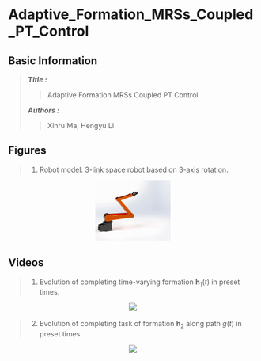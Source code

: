 # Adaptive_Formation_MRSs_Coupled_PT_Control
## Basic Information


>***Title :***
>> Adaptive Formation MRSs Coupled PT Control
>
>***Authors :***
>> Xinru Ma, Hengyu Li

## Figures
> 1. Robot model: 3-link space robot based on 3-axis rotation.
<!--
<div align=center><img src="Figures/single.png" width="30%"></div>
<div align=center><img src="Figures/Single_Motion.gif" width="30%"></div>
-->
<div align=center><img src="Figures/Single_Motion.gif" width="30%"></div>

## Videos 
<!-- 
  <div align=center><video src="https://github.com/maxruu/Formation_MRSs_Cascade_Systems_Coupled_PT_Control/assets/99390180/444f5524-a328-4411-bfb7-f26ce0a451aa" width="100" height="50" controls></video></div>
-->

> 1. Evolution of completing time-varying formation ${\boldsymbol h}_{1}(t)$ in preset times.

<div align=center><img src="Videos/15-2.gif"></div>

<!-- https://github.com/maxruu/Formation_MRSs_Cascade_Systems_Coupled_PT_Control/assets/99390180/7f5569e6-0599-4ce0-b410-ee298de8bb79 -->

> 2. Evolution of completing task of formation  ${\boldsymbol h}_{2}$ along path $g(t)$ in preset times.

<div align=center><img src="Videos/15-6.gif"></div>
<!-- https://github.com/maxruu/Formation_MRSs_Cascade_Systems_Coupled_PT_Control/assets/99390180/80004e1f-41bc-4959-86e2-aad2ef23c621 -->

